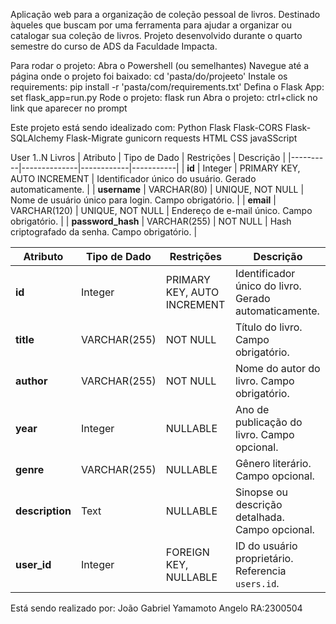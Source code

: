 Aplicação web para a organização de coleção pessoal de livros. Destinado àqueles que buscam por uma ferramenta para ajudar a organizar ou catalogar sua coleção de livros.
Projeto desenvolvido durante o quarto semestre do curso de ADS da Faculdade Impacta.

Para rodar o projeto:
Abra o Powershell (ou semelhantes)
Navegue até a página onde o projeto foi baixado: cd 'pasta/do/projeeto'
Instale os requirements: pip install -r 'pasta/com/requirements.txt'
Defina o Flask App: set flask_app=run.py
Rode o projeto: flask run
Abra o projeto: ctrl+click no link que aparecer no prompt

Este projeto está sendo idealizado com:
Python
  Flask
  Flask-CORS
  Flask-SQLAlchemy
  Flask-Migrate
  gunicorn
  requests
HTML
CSS
javaSScript

User 1..N Livros
| Atributo | Tipo de Dado | Restrições | Descrição |
|----------|--------------|------------|-----------|
| **id** | Integer | PRIMARY KEY, AUTO INCREMENT | Identificador único do usuário. Gerado automaticamente. |
| **username** | VARCHAR(80) | UNIQUE, NOT NULL | Nome de usuário único para login. Campo obrigatório. |
| **email** | VARCHAR(120) | UNIQUE, NOT NULL | Endereço de e-mail único. Campo obrigatório. |
| **password_hash** | VARCHAR(255) | NOT NULL | Hash criptografado da senha. Campo obrigatório. |


| Atributo | Tipo de Dado | Restrições | Descrição |
|----------|--------------|------------|-----------|
| **id** | Integer | PRIMARY KEY, AUTO INCREMENT | Identificador único do livro. Gerado automaticamente. |
| **title** | VARCHAR(255) | NOT NULL | Título do livro. Campo obrigatório. |
| **author** | VARCHAR(255) | NOT NULL | Nome do autor do livro. Campo obrigatório. |
| **year** | Integer | NULLABLE | Ano de publicação do livro. Campo opcional. |
| **genre** | VARCHAR(255) | NULLABLE | Gênero literário. Campo opcional. |
| **description** | Text | NULLABLE | Sinopse ou descrição detalhada. Campo opcional. |
| **user_id** | Integer | FOREIGN KEY, NULLABLE | ID do usuário proprietário. Referencia `users.id`. |



Está sendo realizado por:
João Gabriel Yamamoto Angelo RA:2300504


